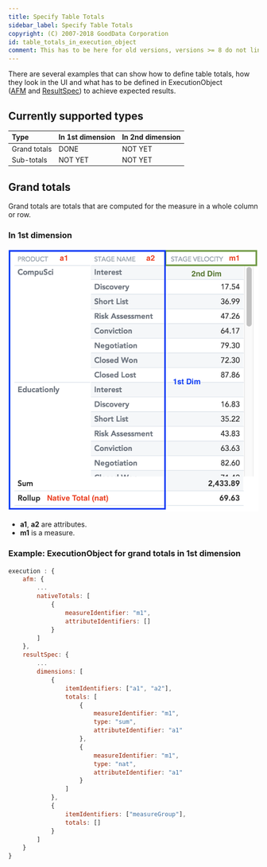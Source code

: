 ```yaml
---
title: Specify Table Totals
sidebar_label: Specify Table Totals
copyright: (C) 2007-2018 GoodData Corporation
id: table_totals_in_execution_object
comment: This has to be here for old versions, versions >= 8 do not link to this anywhere
---
```


There are several examples that can show how to define table totals, how they look in the UI and what has to be defined in ExecutionObject \([AFM](50_custom__execution.md#native-total) and [ResultSpec](50_custom__result.md#totals)\) to achieve expected results.

## Currently supported types

| Type | In 1st dimension | In 2nd dimension |
| :--- | :--- | :--- |
| Grand totals | DONE | NOT YET |
| Sub-totals | NOT YET | NOT YET |

## Grand totals

Grand totals are totals that are computed for the measure in a whole column or row.

### In 1st dimension

![Grand Totals for Columns](assets/GrandTotalsForColumns.png)

* **a1**, **a2** are attributes.
* **m1** is a measure.

### Example: ExecutionObject for grand totals in 1st dimension

```javascript
execution : {
    afm: {
        ...
        nativeTotals: [
            {
                measureIdentifier: "m1",
                attributeIdentifiers: []
            }
        ]
    },
    resultSpec: {
        ...
        dimensions: [
            {
                itemIdentifiers: ["a1", "a2"],
                totals: [
                    {
                        measureIdentifier: "m1",
                        type: "sum",
                        attributeIdentifier: "a1"
                    },
                    {
                        measureIdentifier: "m1",
                        type: "nat",
                        attributeIdentifier: "a1"
                    }
                ]
            },
            {
                itemIdentifiers: ["measureGroup"],
                totals: []
            }
        ]
    }
}
```
